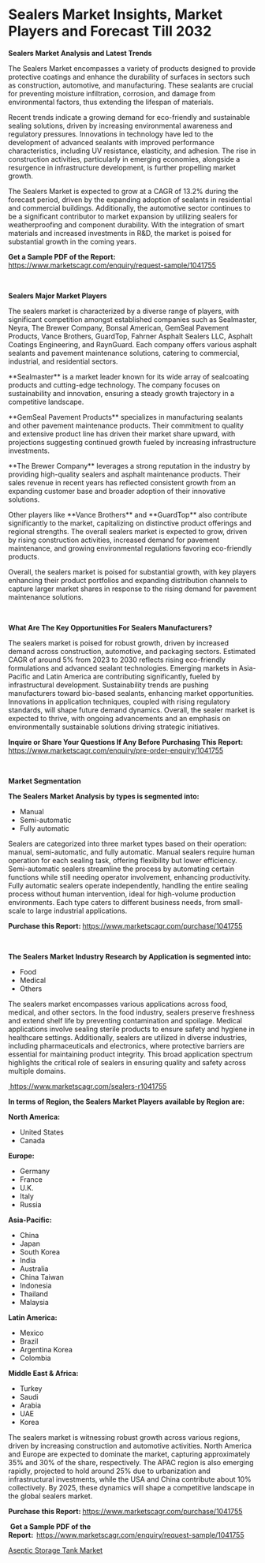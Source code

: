 <p><h1>Sealers Market Insights, Market Players and Forecast Till 2032</h1></p><p><strong>Sealers Market Analysis and Latest Trends</strong></p>
<p><p>The Sealers Market encompasses a variety of products designed to provide protective coatings and enhance the durability of surfaces in sectors such as construction, automotive, and manufacturing. These sealants are crucial for preventing moisture infiltration, corrosion, and damage from environmental factors, thus extending the lifespan of materials.</p><p>Recent trends indicate a growing demand for eco-friendly and sustainable sealing solutions, driven by increasing environmental awareness and regulatory pressures. Innovations in technology have led to the development of advanced sealants with improved performance characteristics, including UV resistance, elasticity, and adhesion. The rise in construction activities, particularly in emerging economies, alongside a resurgence in infrastructure development, is further propelling market growth.</p><p>The Sealers Market is expected to grow at a CAGR of 13.2% during the forecast period, driven by the expanding adoption of sealants in residential and commercial buildings. Additionally, the automotive sector continues to be a significant contributor to market expansion by utilizing sealers for weatherproofing and component durability. With the integration of smart materials and increased investments in R&D, the market is poised for substantial growth in the coming years.</p></p>
<p><strong>Get a Sample PDF of the Report:&nbsp;</strong> <a href="https://www.marketscagr.com/enquiry/request-sample/1041755?utm_campaign=1909&utm_medium=2&utm_source=Github&utm_content=ia&utm_term=22022025&utm_id=sealers">https://www.marketscagr.com/enquiry/request-sample/1041755</a></p>
<p>&nbsp;</p>
<p><strong>Sealers Major Market Players</strong></p>
<p><p>The sealers market is characterized by a diverse range of players, with significant competition amongst established companies such as Sealmaster, Neyra, The Brewer Company, Bonsal American, GemSeal Pavement Products, Vance Brothers, GuardTop, Fahrner Asphalt Sealers LLC, Asphalt Coatings Engineering, and RaynGuard. Each company offers various asphalt sealants and pavement maintenance solutions, catering to commercial, industrial, and residential sectors.</p><p>**Sealmaster** is a market leader known for its wide array of sealcoating products and cutting-edge technology. The company focuses on sustainability and innovation, ensuring a steady growth trajectory in a competitive landscape. </p><p>**GemSeal Pavement Products** specializes in manufacturing sealants and other pavement maintenance products. Their commitment to quality and extensive product line has driven their market share upward, with projections suggesting continued growth fueled by increasing infrastructure investments.</p><p>**The Brewer Company** leverages a strong reputation in the industry by providing high-quality sealers and asphalt maintenance products. Their sales revenue in recent years has reflected consistent growth from an expanding customer base and broader adoption of their innovative solutions.</p><p>Other players like **Vance Brothers** and **GuardTop** also contribute significantly to the market, capitalizing on distinctive product offerings and regional strengths. The overall sealers market is expected to grow, driven by rising construction activities, increased demand for pavement maintenance, and growing environmental regulations favoring eco-friendly products.</p><p>Overall, the sealers market is poised for substantial growth, with key players enhancing their product portfolios and expanding distribution channels to capture larger market shares in response to the rising demand for pavement maintenance solutions.</p></p>
<p>&nbsp;</p>
<p><strong>What Are The Key Opportunities For Sealers Manufacturers?</strong></p>
<p><p>The sealers market is poised for robust growth, driven by increased demand across construction, automotive, and packaging sectors. Estimated CAGR of around 5% from 2023 to 2030 reflects rising eco-friendly formulations and advanced sealant technologies. Emerging markets in Asia-Pacific and Latin America are contributing significantly, fueled by infrastructural development. Sustainability trends are pushing manufacturers toward bio-based sealants, enhancing market opportunities. Innovations in application techniques, coupled with rising regulatory standards, will shape future demand dynamics. Overall, the sealer market is expected to thrive, with ongoing advancements and an emphasis on environmentally sustainable solutions driving strategic initiatives.</p></p>
<p><strong>Inquire or Share Your Questions If Any Before Purchasing This Report:</strong> <a href="https://www.marketscagr.com/enquiry/pre-order-enquiry/1041755?utm_campaign=1909&utm_medium=2&utm_source=Github&utm_content=ia&utm_term=22022025&utm_id=sealers">https://www.marketscagr.com/enquiry/pre-order-enquiry/1041755</a></p>
<p>&nbsp;</p>
<p><strong>Market Segmentation</strong></p>
<p><strong>The Sealers Market Analysis by types is segmented into:</strong></p>
<p><ul><li>Manual</li><li>Semi-automatic</li><li>Fully automatic</li></ul></p>
<p><p>Sealers are categorized into three market types based on their operation: manual, semi-automatic, and fully automatic. Manual sealers require human operation for each sealing task, offering flexibility but lower efficiency. Semi-automatic sealers streamline the process by automating certain functions while still needing operator involvement, enhancing productivity. Fully automatic sealers operate independently, handling the entire sealing process without human intervention, ideal for high-volume production environments. Each type caters to different business needs, from small-scale to large industrial applications.</p></p>
<p><strong>Purchase this Report:&nbsp;</strong><a href="https://www.marketscagr.com/purchase/1041755?utm_campaign=1909&utm_medium=2&utm_source=Github&utm_content=ia&utm_term=22022025&utm_id=sealers">https://www.marketscagr.com/purchase/1041755</a></p>
<p>&nbsp;</p>
<p><strong>The Sealers Market Industry Research by Application is segmented into:</strong></p>
<p><ul><li>Food</li><li>Medical</li><li>Others</li></ul></p>
<p><p>The sealers market encompasses various applications across food, medical, and other sectors. In the food industry, sealers preserve freshness and extend shelf life by preventing contamination and spoilage. Medical applications involve sealing sterile products to ensure safety and hygiene in healthcare settings. Additionally, sealers are utilized in diverse industries, including pharmaceuticals and electronics, where protective barriers are essential for maintaining product integrity. This broad application spectrum highlights the critical role of sealers in ensuring quality and safety across multiple domains.</p></p>
<p><a href="https://www.marketscagr.com/sealers-r1041755?utm_campaign=1909&utm_medium=2&utm_source=Github&utm_content=ia&utm_term=22022025&utm_id=sealers">&nbsp;https://www.marketscagr.com/sealers-r1041755</a></p>
<p><strong>In terms of Region, the Sealers Market Players available by Region are:</strong></p>
<p>
    <p> <strong> North America: </strong>
        <ul>
            <li>United States</li>
            <li>Canada</li>
        </ul>
        </p> 
    <p> <strong> Europe: </strong>
        <ul>
            <li>Germany</li>
            <li>France</li>
            <li>U.K.</li>
            <li>Italy</li>
            <li>Russia</li>
        </ul>
        </p> 
    <p> <strong> Asia-Pacific: </strong>
        <ul>
            <li>China</li>
            <li>Japan</li>
            <li>South Korea</li>
            <li>India</li>
            <li>Australia</li>
            <li>China Taiwan</li>
            <li>Indonesia</li>
            <li>Thailand</li>
            <li>Malaysia</li>
        </ul>
        </p> 
    <p> <strong> Latin America: </strong>
        <ul>
            <li>Mexico</li>
            <li>Brazil</li>
            <li>Argentina Korea</li>
            <li>Colombia</li>
        </ul>
        </p> 
    <p> <strong> Middle East & Africa: </strong>
        <ul>
            <li>Turkey</li>
            <li>Saudi</li>
            <li>Arabia</li>
            <li>UAE</li>
            <li>Korea</li>
        </ul>
    </p>
    </p>
<p><p>The sealers market is witnessing robust growth across various regions, driven by increasing construction and automotive activities. North America and Europe are expected to dominate the market, capturing approximately 35% and 30% of the share, respectively. The APAC region is also emerging rapidly, projected to hold around 25% due to urbanization and infrastructural investments, while the USA and China contribute about 10% collectively. By 2025, these dynamics will shape a competitive landscape in the global sealers market.</p></p>
<p><strong>Purchase this Report: </strong><a href="https://www.marketscagr.com/purchase/1041755?utm_campaign=1909&utm_medium=2&utm_source=Github&utm_content=ia&utm_term=22022025&utm_id=sealers">https://www.marketscagr.com/purchase/1041755</a></p>
<p>&nbsp;<strong>Get a Sample PDF of the Report:&nbsp;&nbsp;</strong><a href="https://www.marketscagr.com/enquiry/request-sample/1041755?utm_campaign=1909&utm_medium=2&utm_source=Github&utm_content=ia&utm_term=22022025&utm_id=sealers">https://www.marketscagr.com/enquiry/request-sample/1041755</a></p>
<p><strong></strong></p>
<p><p><a href="https://github.com/luckyshygirl/Market-Research-Report-List-7/blob/main/aseptic-storage-tank-market.md?utm_campaign=1909&utm_medium=2&utm_source=Github&utm_content=ia&utm_term=22022025&utm_id=sealers">Aseptic Storage Tank Market</a></p></p>